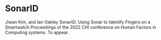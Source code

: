 # SonarID

Jiwan Kim, and Ian Oakley
SonarID: Using Sonar to Identify Fingers on a Smartwatch
Proceedings of the 2022 CHI conference on Human Factors in Computing systems. To appear.
